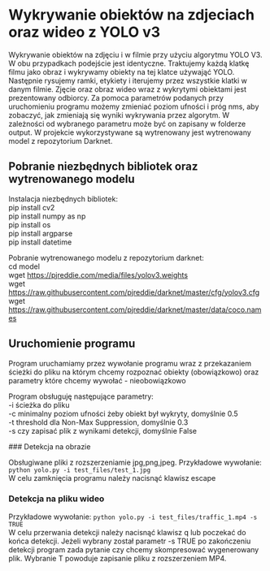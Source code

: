 # Wykrywanie obiektów na zdjeciach oraz wideo z YOLO v3
<p>Wykrywanie obiektów na zdjęciu i w filmie przy użyciu algorytmu YOLO V3. W obu przypadkach podejście jest identyczne. Traktujemy każdą klatkę filmu jako obraz i wykrywamy obiekty na tej klatce używająć YOLO. Następnie rysujemy ramki, etykiety i iterujemy przez wszystkie klatki w danym filmie. Zjęcie oraz obraz wideo wraz z wykrytymi obiektami jest prezentowany odbiorcy. Za pomoca parametrów podanych przy uruchomieniu programu możemy zmieniać poziom ufności i próg nms, aby zobaczyć, jak zmieniają się wyniki wykrywania przez algorytm. W zależności od wybranego parametru może być on zapisany w folderze output. W projekcie wykorzystywane są wytrenowany jest wytrenowany model z repozytorium Darknet.</p>

## Pobranie niezbędnych bibliotek oraz wytrenowanego modelu
Instalacja niezbędnych bibliotek:</br>
  pip install cv2</br>
  pip install numpy as np</br>
  pip install os</br>
  pip install argparse</br>
  pip install datetime</br>

Pobranie wytrenowanego modelu z repozytorium darknet:</br>
  cd model</br>
  wget https://pjreddie.com/media/files/yolov3.weights</br>
  wget https://raw.githubusercontent.com/pjreddie/darknet/master/cfg/yolov3.cfg</br>
  wget https://raw.githubusercontent.com/pjreddie/darknet/master/data/coco.names</br>
  
## Uruchomienie programu
<p>Program uruchamiamy przez wywołanie programu wraz z przekazaniem ścieżki do pliku na którym chcemy rozpoznać obiekty (obowiązkowo) oraz parametry które chcemy wywołać - nieobowiązkowo</br>
</p>
<p>Program obsługuję następujące parametry: </br>
-i ścieżka do pliku</br>
-c minimalny poziom ufności żeby obiekt był wykryty, domyślnie 0.5</br>
-t threshold dla Non-Max Suppression, domyślnie 0.3</br>
-s czy zapisać plik z wynikami detekcji, domyślnie False</br>
</p>
### Detekcja na obrazie
<p> Obsługiwane pliki z rozszerzeniamie jpg,png,jpeg. Przykładowe wywołanie:</br>
<code>python yolo.py -i test_files/test_1.jpg</code></br>
W celu zamknięcia programu należy nacisnąć klawisz escape</p>

### Detekcja na pliku wideo
<p>Przykładowe wywołanie:
<code>python yolo.py -i test_files/traffic_1.mp4 -s TRUE</code></br>
W celu przerwania detekcji należy nacisnąć klawisz q lub poczekać do końca detekcji. Jeżeli wybrany został parametr -s TRUE po zakończeniu detekcji program zada pytanie czy chcemy skompresować wygenerowany plik. Wybranie T powoduje zapisanie pliku z rozszerzeniem MP4.</p>


